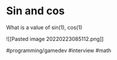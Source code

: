 # Sin and cos
What is a value of sin(1), cos(1)

![[Pasted image 20220223085112.png]]

#programming/gamedev #interview #math